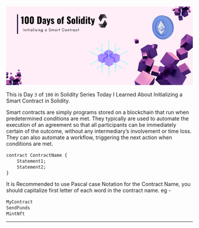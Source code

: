 ![Cover](./cover.png)

This is Day `3` of `100` in Solidity Series
Today I Learned About Initializing a Smart Contract in Solidity.

Smart contracts are simply programs stored on a blockchain that run when predetermined conditions are met. They typically are used to automate the execution of an agreement so that all participants can be immediately certain of the outcome, without any intermediary’s involvement or time loss. They can also automate a workflow, triggering the next action when conditions are met.

```solidity
contract ContractName {
    Statement1;
    Statement2;
}
```

It is Recommended to use Pascal case Notation for the Contract Name, you should capitalize first letter of each word in the contract name. eg -

```
MyContract
SendFunds
MintNft
```

---
